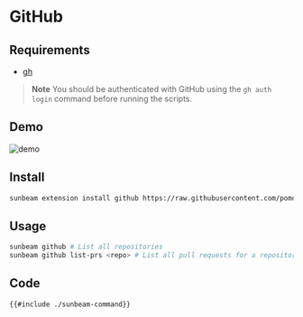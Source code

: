 # GitHub

## Requirements

- [gh](https://cli.github.com/)

> **Note** You should be authenticated with GitHub using the `gh auth login` command before running the scripts.

## Demo

![demo](./demo.gif)

## Install

```bash
sunbeam extension install github https://raw.githubusercontent.com/pomdtr/sunbeam/main/docs/examples/github/sunbeam-command
```

## Usage

```bash
sunbeam github # List all repositories
sunbeam github list-prs <repo> # List all pull requests for a repository
```

## Code

```bash
{{#include ./sunbeam-command}}
```
